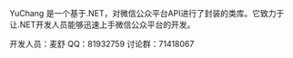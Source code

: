 YuChang 是一个基于.NET，对微信公众平台API进行了封装的类库。它致力于让.NET开发人员能够迅速上手微信公众平台的开发。

开发人员：麦舒  QQ：81932759
讨论群：71418067

